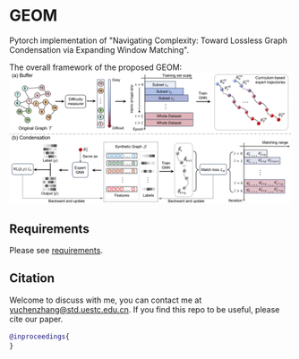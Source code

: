 # GEOM
Pytorch implementation of "Navigating Complexity: Toward Lossless Graph Condensation via Expanding Window Matching".

The overall framework of the proposed GEOM:
![pipeline](figures/pipeline.png)

## Requirements
Please see [requirements](/requirements).

## Citation
Welcome to discuss with me, you can contact me at [yuchenzhang@std.uestc.edu.cn](mailto:yuchenzhang@std.uestc.edu.cn). If you find this repo to be useful, please cite our paper. 

```bibtex
@inproceedings{
}

